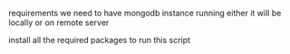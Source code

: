 requirements
we need to have mongodb instance running either it will be locally or on remote server

install all the required packages to run this script 
